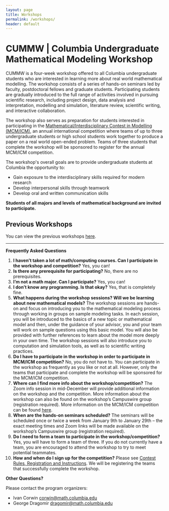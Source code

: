 ```yaml
---
layout: page
title: Workshops
permalink: /workshops/
header: default
---
```

# CUMMW | Columbia Undergraduate Mathematical Modeling Workshop

CUMMW is a four-week workshop offered to all Columbia undergraduate students who are interested in learning more about real world mathematical modelling. The workshop consists of a series of hands-on seminars led by faculty, postdoctoral fellows and graduate students. Participating students are gradually introduced to the full range of activities involved in pursuing scientific research, including project design, data analysis and interpretation, modelling and simulation, literature review, scientific writing, and interactive collaboration.

The workshop also serves as preparation for students interested in participating in the [Mathematical/Interdisciplinary Contest in Modelling (MCM/ICM)](https://www.comap.com/undergraduate/contests/index.html), an annual international competition where teams of up to three undergraduate students or high school students work together to produce a paper on a real world open-ended problem. Teams of three students that complete the workshop will be sponsored to register for the annual MCM/ICM competition.

The workshop's overall goals are to provide undergraduate students at Columbia the opportunity to:

- Gain exposure to the interdisciplinary skills required for modern research
- Develop interpersonal skills through teamwork
- Develop oral and written communication skills

**Students of all majors and levels of mathematical background are invited to participate.**

## Previous Workshops

You can view the previous workshops [here](/Home/prevworkshops/).

____

**Frequently Asked Questions**

1. **I haven’t taken a lot of math/computing courses. Can I participate in the workshop and competition?**
Yes, you can! 
2. **Is there any prerequisite for participating?**
No, there are no prerequisites. 
3. **I’m not a math major. Can I participate?**
Yes, you can! 
4. **I don’t know any programming. Is that okay?**
Yes, that is completely fine. 
5. **What happens during the workshop sessions? Will we be learning about new mathematical models?**
The workshop sessions are hands-on and focus on introducing you to the mathematical modeling process through working in groups on sample modeling tasks. In each session, you will be introduced to the basics of a new topic or mathematical model and then, under the guidance of your advisor, you and your team will work on sample questions using this basic model. You will also be provided with further references to learn about the model more deeply in your own time. The workshop sessions will also introduce you to computation and simulation tools, as well as to scientific writing practices.
6. **Do I have to participate in the workshop in order to participate in MCM/ICM competition?**
No, you do not have to. You can participate in the workshop as frequently as you like or not at all. However, only the teams that participate and complete the workshop will be sponsored for the MCM/ICM competition.
7. **Where can I find more info about the workshop/competition?**
The Zoom info session in mid-December will provide additional information on the workshop and the competition. More information about the workshop can also be found on the workshop’s Campuswire group (registration required). More information on the MCM/ICM competition can be found [here](https://www.comap.com/undergraduate/contests/mcm/instructions.php).
8. **When are the hands-on seminars scheduled?**
The seminars will be scheduled once or twice a week from January 9th to January 29th – the exact meeting times and Zoom links will be made available on the workshop’s Campuswire group (registration required).
9. **Do I need to form a team to participate in the workshop/competition?**
Yes, you will have to form a team of three. If you do not currently have a team, you are encouraged to attend the workshop to try to meet potential teammates. 
10. **How and when do I sign up for the competition?**
Please see [Contest Rules, Registration and Instructions](https://www.comap.com/undergraduate/contests/mcm/instructions.php). We will be registering the teams that successfully complete the workshop.

**Other Questions?**

Please contact the program organizers:

- Ivan Corwin [corwin@math.columbia.edu](corwin@math.columbia.edu)
- George Dragomir [dragomir@math.columbia.edu](dragomir@math.columbia.edu)









 
